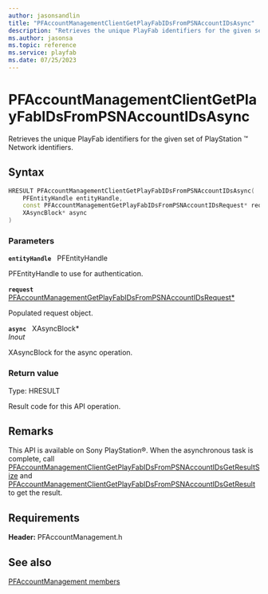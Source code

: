 ```yaml
---
author: jasonsandlin
title: "PFAccountManagementClientGetPlayFabIDsFromPSNAccountIDsAsync"
description: "Retrieves the unique PlayFab identifiers for the given set of PlayStation :tm: Network identifiers."
ms.author: jasonsa
ms.topic: reference
ms.service: playfab
ms.date: 07/25/2023
---
```


# PFAccountManagementClientGetPlayFabIDsFromPSNAccountIDsAsync  

Retrieves the unique PlayFab identifiers for the given set of PlayStation :tm: Network identifiers.  

## Syntax  
  
```cpp
HRESULT PFAccountManagementClientGetPlayFabIDsFromPSNAccountIDsAsync(  
    PFEntityHandle entityHandle,  
    const PFAccountManagementGetPlayFabIDsFromPSNAccountIDsRequest* request,  
    XAsyncBlock* async  
)  
```  
  
### Parameters  
  
**`entityHandle`** &nbsp; PFEntityHandle  
  
PFEntityHandle to use for authentication.  
  
**`request`** &nbsp; [PFAccountManagementGetPlayFabIDsFromPSNAccountIDsRequest*](../../pfaccountmanagementtypes/structs/pfaccountmanagementgetplayfabidsfrompsnaccountidsrequest.md)  
  
Populated request object.  
  
**`async`** &nbsp; XAsyncBlock*  
*_Inout_*  
  
XAsyncBlock for the async operation.  
  
  
### Return value
Type: HRESULT
  
Result code for this API operation.
  
## Remarks  
  
This API is available on Sony PlayStation®. When the asynchronous task is complete, call [PFAccountManagementClientGetPlayFabIDsFromPSNAccountIDsGetResultSize](pfaccountmanagementclientgetplayfabidsfrompsnaccountidsgetresultsize.md) and [PFAccountManagementClientGetPlayFabIDsFromPSNAccountIDsGetResult](pfaccountmanagementclientgetplayfabidsfrompsnaccountidsgetresult.md) to get the result.
  
## Requirements  
  
**Header:** PFAccountManagement.h
  
## See also  
[PFAccountManagement members](../pfaccountmanagement_members.md)  

  
  
